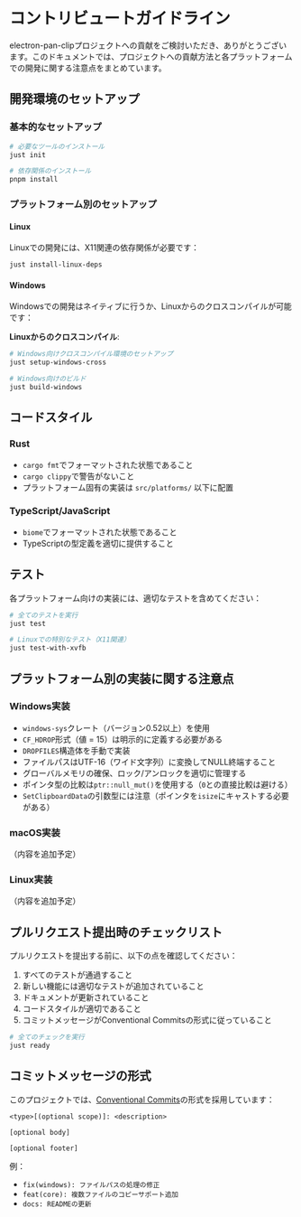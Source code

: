 # コントリビュートガイドライン

electron-pan-clipプロジェクトへの貢献をご検討いただき、ありがとうございます。このドキュメントでは、プロジェクトへの貢献方法と各プラットフォームでの開発に関する注意点をまとめています。

## 開発環境のセットアップ

### 基本的なセットアップ

```bash
# 必要なツールのインストール
just init

# 依存関係のインストール
pnpm install
```

### プラットフォーム別のセットアップ

#### Linux

Linuxでの開発には、X11関連の依存関係が必要です：

```bash
just install-linux-deps
```

#### Windows

Windowsでの開発はネイティブに行うか、Linuxからのクロスコンパイルが可能です：

**Linuxからのクロスコンパイル**:

```bash
# Windows向けクロスコンパイル環境のセットアップ
just setup-windows-cross

# Windows向けのビルド
just build-windows
```

## コードスタイル

### Rust

- `cargo fmt`でフォーマットされた状態であること
- `cargo clippy`で警告がないこと
- プラットフォーム固有の実装は `src/platforms/` 以下に配置

### TypeScript/JavaScript

- `biome`でフォーマットされた状態であること
- TypeScriptの型定義を適切に提供すること

## テスト

各プラットフォーム向けの実装には、適切なテストを含めてください：

```bash
# 全てのテストを実行
just test

# Linuxでの特別なテスト（X11関連）
just test-with-xvfb
```

## プラットフォーム別の実装に関する注意点

### Windows実装

- `windows-sys`クレート（バージョン0.52以上）を使用
- `CF_HDROP`形式（値 = 15）は明示的に定義する必要がある
- `DROPFILES`構造体を手動で実装
- ファイルパスはUTF-16（ワイド文字列）に変換してNULL終端すること
- グローバルメモリの確保、ロック/アンロックを適切に管理する
- ポインタ型の比較は`ptr::null_mut()`を使用する（`0`との直接比較は避ける）
- `SetClipboardData`の引数型には注意（ポインタを`isize`にキャストする必要がある）

### macOS実装

（内容を追加予定）

### Linux実装

（内容を追加予定）

## プルリクエスト提出時のチェックリスト

プルリクエストを提出する前に、以下の点を確認してください：

1. すべてのテストが通過すること
2. 新しい機能には適切なテストが追加されていること
3. ドキュメントが更新されていること
4. コードスタイルが適切であること
5. コミットメッセージがConventional Commitsの形式に従っていること

```bash
# 全てのチェックを実行
just ready
```

## コミットメッセージの形式

このプロジェクトでは、[Conventional Commits](https://www.conventionalcommits.org/)の形式を採用しています：

```
<type>[(optional scope)]: <description>

[optional body]

[optional footer]
```

例：
- `fix(windows): ファイルパスの処理の修正`
- `feat(core): 複数ファイルのコピーサポート追加`
- `docs: READMEの更新` 